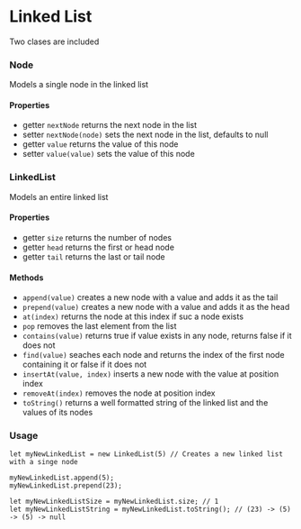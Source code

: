 # Linked List 

Two clases are included

### Node

Models a single node in the linked list

#### Properties

- getter `nextNode` returns the next node in the list
- setter `nextNode(node)` sets the next node in the list, defaults to null
- getter `value` returns the value of this node
- setter `value(value)` sets the value of this node

### LinkedList

Models an entire linked list

#### Properties

- getter `size` returns the number of nodes 
- getter `head` returns the first or head node
- getter `tail` returns the last or tail node

#### Methods

- `append(value)` creates a new node with a value and adds it as the tail
- `prepend(value)` creates a new node with a value and adds it as the head
- `at(index)` returns the node at this index if suc a node exists
- `pop` removes the last element from the list
- `contains(value)` returns true if value exists in any node, returns false if it does not
- `find(value)` seaches each node and returns the index of the first node containing it or false if it does not
- `insertAt(value, index)` inserts a new node with the value at position index
- `removeAt(index)` removes the node at position index
- `toString()` returns a well formatted string of the linked list and the values of its nodes

### Usage

```
let myNewLinkedList = new LinkedList(5) // Creates a new linked list with a singe node

myNewLinkedList.append(5);
myNewLinkedList.prepend(23);

let myNewLinkedListSize = myNewLinkedList.size; // 1
let myNewLinkedListString = myNewLinkedList.toString(); // (23) -> (5) -> (5) -> null

```

